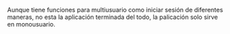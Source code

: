 Aunque tiene funciones para multiusuario como iniciar sesión de diferentes maneras, no esta la aplicación terminada del todo, la palicación solo sirve en monousuario.